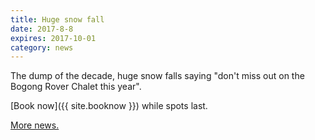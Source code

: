 ```yaml
---
title: Huge snow fall
date: 2017-8-8
expires: 2017-10-01
category: news
---
```


The dump of the decade, huge snow falls saying "don't miss out on the Bogong
Rover Chalet this year".

[Book now]({{ site.booknow }}) while spots last.

[More news.](https://www.facebook.com/BogongRoverChalet/)
